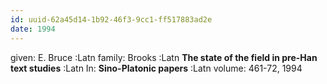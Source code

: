 ```yaml
---
id: uuid-62a45d14-1b92-46f3-9cc1-ff517883ad2e
date: 1994
---
```


given: E. Bruce :Latn
family: Brooks :Latn
**The state of the field in pre-Han text studies** :Latn
In: 
**Sino-Platonic papers** :Latn
volume: 461-72, 1994